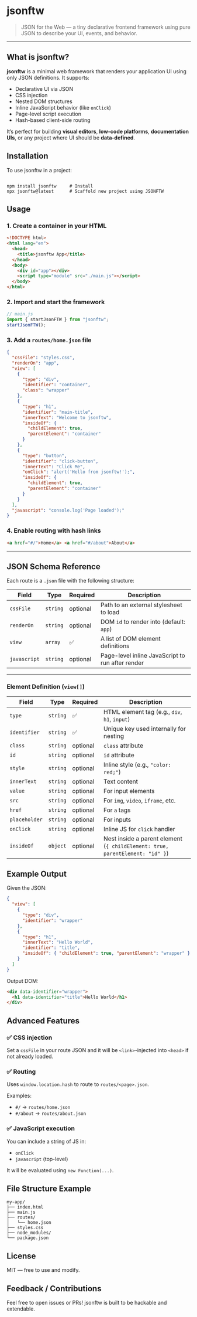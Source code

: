 # jsonftw

> JSON for the Web — a tiny declarative frontend framework using pure JSON to describe your UI, events, and behavior.

---

## What is jsonftw?

**jsonftw** is a minimal web framework that renders your application UI using only JSON definitions. It supports:

- Declarative UI via JSON
- CSS injection
- Nested DOM structures
- Inline JavaScript behavior (like `onClick`)
- Page-level script execution
- Hash-based client-side routing

It’s perfect for building **visual editors**, **low-code platforms**, **documentation UIs**, or any project where UI should be **data-defined**.

## Installation

To use jsonftw in a project:

```

npm install jsonftw     # Install
npx jsonftw@latest      # Scaffold new project using JSONFTW

```

## Usage

### 1. Create a container in your HTML

```html
<!DOCTYPE html>
<html lang="en">
  <head>
    <title>jsonftw App</title>
  </head>
  <body>
    <div id="app"></div>
    <script type="module" src="./main.js"></script>
  </body>
</html>
```

### 2. Import and start the framework

```js
// main.js
import { startJsonFTW } from "jsonftw";
startJsonFTW();
```

### 3. Add a `routes/home.json` file

```json
{
  "cssFile": "styles.css",
  "renderOn": "app",
  "view": [
    {
      "type": "div",
      "identifier": "container",
      "class": "wrapper"
    },
    {
      "type": "h1",
      "identifier": "main-title",
      "innerText": "Welcome to jsonftw",
      "insideOf": {
        "childElement": true,
        "parentElement": "container"
      }
    },
    {
      "type": "button",
      "identifier": "click-button",
      "innerText": "Click Me",
      "onClick": "alert('Hello from jsonftw!');",
      "insideOf": {
        "childElement": true,
        "parentElement": "container"
      }
    }
  ],
  "javascript": "console.log('Page loaded');"
}
```

### 4. Enable routing with hash links

```html
<a href="#/">Home</a> <a href="#/about">About</a>
```

---

## JSON Schema Reference

Each route is a `.json` file with the following structure:

| Field        | Type     | Required | Description                                      |
| ------------ | -------- | -------- | ------------------------------------------------ |
| `cssFile`    | `string` | optional | Path to an external stylesheet to load           |
| `renderOn`   | `string` | optional | DOM `id` to render into (default: `app`)         |
| `view`       | `array`  | ✅       | A list of DOM element definitions                |
| `javascript` | `string` | optional | Page-level inline JavaScript to run after render |

---

### Element Definition (`view[]`)

| Field         | Type     | Required | Description                                                                  |
| ------------- | -------- | -------- | ---------------------------------------------------------------------------- |
| `type`        | `string` | ✅       | HTML element tag (e.g., `div`, `h1`, `input`)                                |
| `identifier`  | `string` | ✅       | Unique key used internally for nesting                                       |
| `class`       | `string` | optional | `class` attribute                                                            |
| `id`          | `string` | optional | `id` attribute                                                               |
| `style`       | `string` | optional | Inline style (e.g., `"color: red;"`)                                         |
| `innerText`   | `string` | optional | Text content                                                                 |
| `value`       | `string` | optional | For input elements                                                           |
| `src`         | `string` | optional | For `img`, `video`, `iframe`, etc.                                           |
| `href`        | `string` | optional | For `a` tags                                                                 |
| `placeholder` | `string` | optional | For inputs                                                                   |
| `onClick`     | `string` | optional | Inline JS for `click` handler                                                |
| `insideOf`    | `object` | optional | Nest inside a parent element (`{ childElement: true, parentElement: "id" }`) |

## Example Output

Given the JSON:

```json
{
  "view": [
    {
      "type": "div",
      "identifier": "wrapper"
    },
    {
      "type": "h1",
      "innerText": "Hello World",
      "identifier": "title",
      "insideOf": { "childElement": true, "parentElement": "wrapper" }
    }
  ]
}
```

Output DOM:

```html
<div data-identifier="wrapper">
  <h1 data-identifier="title">Hello World</h1>
</div>
```

## Advanced Features

### ✅ CSS injection

Set a `cssFile` in your route JSON and it will be `<link>`-injected into `<head>` if not already loaded.

### ✅ Routing

Uses `window.location.hash` to route to `routes/<page>.json`.

Examples:

- `#/` → `routes/home.json`
- `#/about` → `routes/about.json`

### ✅ JavaScript execution

You can include a string of JS in:

- `onClick`
- `javascript` (top-level)

It will be evaluated using `new Function(...)`.

## File Structure Example

```
my-app/
├── index.html
├── main.js
├── routes/
│   └── home.json
├── styles.css
├── node_modules/
└── package.json
```

## License

MIT — free to use and modify.

## Feedback / Contributions

Feel free to open issues or PRs!
jsonftw is built to be hackable and extendable.
